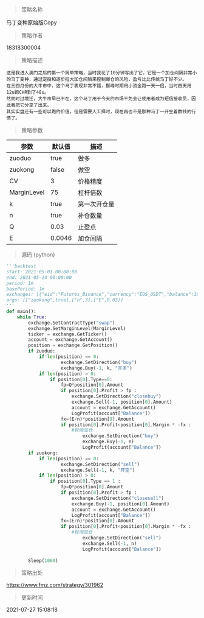 
> 策略名称

马丁变种原始版Copy

> 策略作者

18318300004

> 策略描述

    这是我进入澳门之后的第一个简单策略，当时我花了10分钟写出了它，它是一个加仓间隔非常小的马丁变种，通过定投和逐步拉大加仓间隔来控制爆仓的风险，盈亏比比传统马丁好不少。
    在三四月份的大牛市中，这个马丁表现非常不错，巅峰时期用小资金跑一天一倍，当时四天用12u跑CHR到了48u。
    然而时过境迁，大牛市早已不在，这个马丁用于今天的市场不免会让使用者成为短信接收员，因此我把它分享了出来。
    其实实盘还有一些可以跑的价值，但是需要人工择时，现在再也不是那种马丁一开坐着数钱的行情了。
      

> 策略参数



|参数|默认值|描述|
|----|----|----|
|zuoduo|true|做多|
|zuokong|false|做空|
|CV|3|价格精度|
|MarginLevel|75|杠杆倍数|
|k|true|第一次开仓量|
|n|true|补仓数量|
|Q|0.03|止盈点|
|E|0.0046|加仓间隔|


> 源码 (python)

``` python
'''backtest
start: 2021-05-01 00:00:00
end: 2021-05-14 00:00:00
period: 1m
basePeriod: 1m
exchanges: [{"eid":"Futures_Binance","currency":"EOS_USDT","balance":1000}]
args: [["zuokong",true],["n",3],["E",0.02]]
'''
def main():
    while True:
        exchange.SetContractType("swap")
        exchange.SetMarginLevel(MarginLevel)
        ticker = exchange.GetTicker()
        account = exchange.GetAccount()
        position = exchange.GetPosition()
        if zuoduo:
            if len(position) == 0:   
                    exchange.SetDirection("buy")
                    exchange.Buy(-1, k, "开多")
            if len(position) > 0:
                if position[0].Type==0:
                    fp=Q*position[0].Amount
                    if position[0].Profit > fp :
                        exchange.SetDirection("closebuy")
                        exchange.Sell(-1, position[0].Amount) 
                        account = exchange.GetAccount()
                        LogProfit(account["Balance"]) 
                    fx=(E/n)*position[0].Amount  
                    if position[0].Profit<position[0].Margin * -fx :
                        #轮询加仓
                            exchange.SetDirection("buy")
                            exchange.Buy(-1, n)
                            LogProfit(account["Balance"])     
        if zuokong:
            if len(position) == 0:   
                    exchange.SetDirection("sell")
                    exchange.Sell(-1, k, "开空")
            if len(position) > 0:
                if position[0].Type == 1 :
                    fp=Q*position[0].Amount
                    if position[0].Profit > fp :
                        exchange.SetDirection("closesell")
                        exchange.Buy(-1, position[0].Amount) 
                        account = exchange.GetAccount()
                        LogProfit(account["Balance"]) 
                    fx=(E/n)*position[0].Amount  
                    if position[0].Profit<position[0].Margin * -fx :
                        #轮询加仓
                            exchange.SetDirection("sell")
                            exchange.Sell(-1, n)
                            LogProfit(account["Balance"])
        
        Sleep(1000)
```

> 策略出处

https://www.fmz.com/strategy/301962

> 更新时间

2021-07-27 15:08:18
